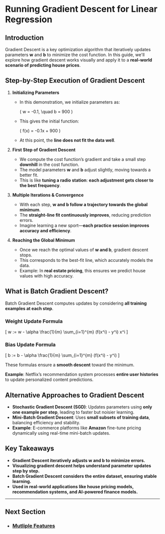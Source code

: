 # Running Gradient Descent for Linear Regression

## Introduction
Gradient Descent is a key optimization algorithm that iteratively updates parameters **w** and **b** to minimize the cost function. In this guide, we'll explore how gradient descent works visually and apply it to a **real-world scenario of predicting house prices**.

## Step-by-Step Execution of Gradient Descent
1. **Initializing Parameters**
   - In this demonstration, we initialize parameters as:
     
     \( w = -0.1, \quad b = 900 \)
     
   - This gives the initial function:
     
     \( f(x) = -0.1x + 900 \)
     
   - At this point, the **line does not fit the data well**.

2. **First Step of Gradient Descent**
   - We compute the cost function’s gradient and take a small step **downhill** in the cost function.
   - The model parameters **w** and **b** adjust slightly, moving towards a better fit.
   - This is like **tuning a radio station**: **each adjustment gets closer to the best frequency**.

3. **Multiple Iterations & Convergence**
   - With each step, **w and b follow a trajectory towards the global minimum**.
   - The **straight-line fit continuously improves**, reducing prediction errors.
   - Imagine learning a new sport—**each practice session improves accuracy and efficiency**.

4. **Reaching the Global Minimum**
   - Once we reach the optimal values of **w and b**, gradient descent stops.
   - This corresponds to the best-fit line, which accurately models the data.
   - Example: In **real estate pricing**, this ensures we predict house values with high accuracy.

## What is Batch Gradient Descent?
Batch Gradient Descent computes updates by considering **all training examples at each step**.

### Weight Update Formula
\[
 w := w - \alpha \frac{1}{m} \sum_{i=1}^{m} (f(x^i) - y^i) x^i
\]

### Bias Update Formula
\[
 b := b - \alpha \frac{1}{m} \sum_{i=1}^{m} (f(x^i) - y^i)
\]

These formulas ensure a **smooth descent** toward the minimum.

**Example**: Netflix’s recommendation system processes **entire user histories** to update personalized content predictions.

## Alternative Approaches to Gradient Descent
- **Stochastic Gradient Descent (SGD)**: Updates parameters using **only one example per step**, leading to faster but noisier learning.
- **Mini-Batch Gradient Descent**: Uses **small subsets of training data**, balancing efficiency and stability.
- **Example**: E-commerce platforms like **Amazon** fine-tune pricing dynamically using real-time mini-batch updates.

## Key Takeaways
- **Gradient Descent iteratively adjusts w and b to minimize errors.**
- **Visualizing gradient descent helps understand parameter updates step by step.**
- **Batch Gradient Descent considers the entire dataset, ensuring stable learning.**
- **Used in real-world applications like house pricing models, recommendation systems, and AI-powered finance models.**

---
## Next Section
- ### [Mutliple Features](../Multiple_Linear_Regression/Mutliple_Features.md)
